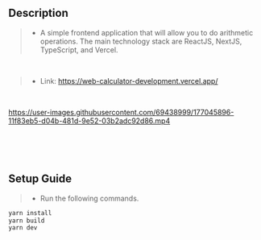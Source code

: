 ## Description
> - A simple frontend application that will allow you to do arithmetic operations. The main
    technology stack are ReactJS, NextJS, TypeScript, and Vercel.

<br />

> - Link: https://web-calculator-development.vercel.app/

<br />

https://user-images.githubusercontent.com/69438999/177045896-11f83eb5-d04b-481d-9e52-03b2adc92d86.mp4



<br />
<br />
<br />

## Setup Guide
> - Run the following commands.
```bash
yarn install
yarn build
yarn dev
```
